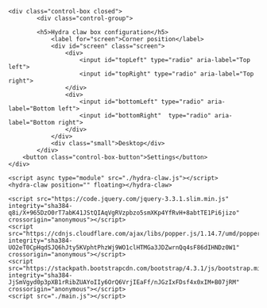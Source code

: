 <!DOCTYPE html>
<html lang="en">
<head>
    <meta charset="UTF-8">
    <meta name="viewport" content="width=device-width, initial-scale=1.0">
    <meta http-equiv="X-UA-Compatible" content="ie=edge">
    <link rel="stylesheet" href="https://stackpath.bootstrapcdn.com/bootstrap/4.3.1/css/bootstrap.min.css" integrity="sha384-ggOyR0iXCbMQv3Xipma34MD+dH/1fQ784/j6cY/iJTQUOhcWr7x9JvoRxT2MZw1T" crossorigin="anonymous">
    <link rel="stylesheet" href="./styles.css">
    <title>Hydra claw</title>
</head>
<body>

    <div class="control-box closed">
            <div class="control-group">

            <h5>Hydra claw box configuration</h5>
                <label for="screen">Corner position</label>
                <div id="screen" class="screen">
                    <div>
                        <input id="topLeft" type="radio" aria-label="Top left">
                        <input id="topRight" type="radio" aria-label="Top right">
                    </div>
                    <div>
                        <input id="bottomLeft" type="radio" aria-label="Bottom left">
                        <input id="bottomRight"  type="radio" aria-label="Bottom right">
                    </div>
                </div>
                <div class="small">Desktop</div>
            </div>
        <button class="control-box-button">Settings</button>
    </div>

    <script async type="module" src="./hydra-claw.js"></script>
    <hydra-claw position="" floating></hydra-claw>

    <script src="https://code.jquery.com/jquery-3.3.1.slim.min.js" integrity="sha384-q8i/X+965DzO0rT7abK41JStQIAqVgRVzpbzo5smXKp4YfRvH+8abtTE1Pi6jizo" crossorigin="anonymous"></script>
    <script src="https://cdnjs.cloudflare.com/ajax/libs/popper.js/1.14.7/umd/popper.min.js" integrity="sha384-UO2eT0CpHqdSJQ6hJty5KVphtPhzWj9WO1clHTMGa3JDZwrnQq4sF86dIHNDz0W1" crossorigin="anonymous"></script>
    <script src="https://stackpath.bootstrapcdn.com/bootstrap/4.3.1/js/bootstrap.min.js" integrity="sha384-JjSmVgyd0p3pXB1rRibZUAYoIIy6OrQ6VrjIEaFf/nJGzIxFDsf4x0xIM+B07jRM" crossorigin="anonymous"></script>
    <script src="./main.js"></script>
</body>
</html>
